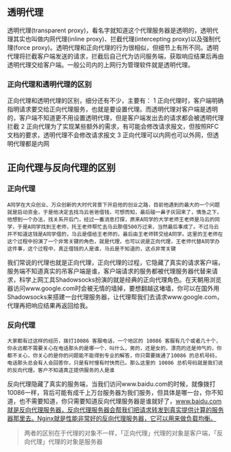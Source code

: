 
## 透明代理

透明代理(transparent proxy)，看名字就知道这个代理服务器是透明的，透明代理其实也叫做内网代理(inline proxy)、拦截代理(intercepting proxy)以及强制代理(force proxy)。透明代理和正向代理的行为很相似，但细节上有所不同。透明代理将拦截客户端发送的请求，拦截后自己代为访问服务端，获取响应结果后再由透明代理交给客户端。一般公司内的上网行为管理软件就是透明代理。

### 正向代理和透明代理的区别

正向代理和透明代理的区别，细分还有不少，主要有：
1 正向代理时，客户端明确指明请求要交给正向代理服务，也就是要设置代理。而透明代理对客户端是透明的，客户端不知道更不用设置透明代理，但是客户端发出去的请求都会被透明代理拦截
2 正向代理为了实现某些额外的需求，有可能会修改请求报文，但按照RFC文档的要求，透明代理不会修改请求报文
3 正向代理可以内网也可以外网，但透明代理都是内网


## 正向代理与反向代理的区别

### 正向代理

`A同学在大众创业、万众创新的大时代背景下开启他的创业之路，目前他遇到的最大的一个问题就是启动资金，于是他决定去找马云爸爸借钱，可想而知，最后碰一鼻子灰回来了，情急之下，他想到一个办法，找关系开后门，经过一番消息打探，原来A同学的大学老师王老师是马云的同学，于是A同学找到王老师，托王老师帮忙去马云那借500万过来，当然最后事成了。不过马云并不知道这钱是A同学借的，马云是借给王老师的，最后由王老师转交给A同学。这里的王老师在这个过程中扮演了一个非常关键的角色，就是代理，也可以说是正向代理，王老师代替A同学办这件事，这个过程中，真正借钱的人是谁，马云是不知道的，这点非常关键`

我们常说的代理也就是正向代理，正向代理的过程，它隐藏了真实的请求客户端，服务端不知道真实的吊客户端是谁，客户端请求的服务都被代理服务器代替来请求，科学上网工具Shadowsocks扮演的就是经典的正向代理角色。在天朝用浏览器访问www.google.com时会被无情的墙掉，要想翻越这堵墙，你可以在国外用Shadowsocks来搭建一台代理服务器，让代理帮我们去请求www.google.com，代理再把响应结果再返回给我。

### 反向代理

`大家都有过这样的经历，拨打10086 客服电话，一个地区的 10086 客服有几个或者几十个，你永远都不需要关心在电话那头的是哪一个，叫什么，男的，还是女的，漂亮的还是帅气的，你都不关心，你关心的是你的问题能不能得到专业的解答，你只需要拨通了10086 的总机号码，电话那头总会有人会回答你，只是有时慢有时快而已。那么这里的 10086 总机号码就是我们说的反向代理。客户不知道真正提供服务的人是谁`

反向代理隐藏了真实的服务端，当我们访问www.baidu.com的时候，就像拨打10086一样，背后可能有成千上万台服务器为我们服务，但具体是哪一台，你不知道，也不需要知道，你只需要知道反向代理服务器是谁就好了，www.baidu.com就是反向代理服务器，反向代理服务器会帮我们把请求转发到真实提供计算的服务器那里去。Nginx就是性能非常好的反向代理服务器，它可以用来做负载均衡。


>两者的区别在于代理的对象不一样，「正向代理」代理的对象是客户端，「反向代理」代理的对象是服务器


